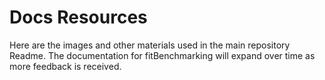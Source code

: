 # Docs Resources

Here are the images and other materials used in the main repository Readme. The documentation for fitBenchmarking will expand over time as more feedback is received.
